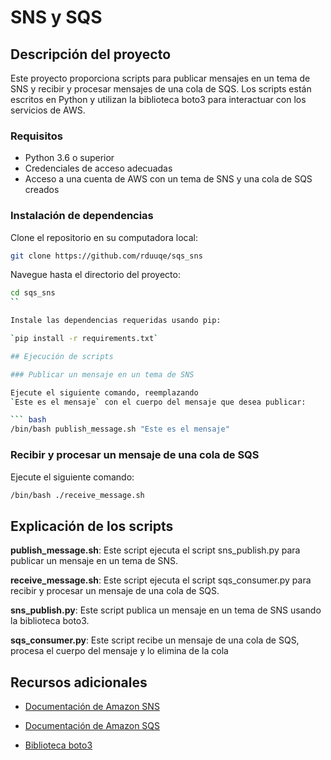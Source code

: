 # SNS y SQS
## Descripción del proyecto

Este proyecto proporciona scripts para publicar mensajes en un tema de SNS y 
recibir y procesar mensajes de una cola de SQS. Los scripts están escritos en Python y
utilizan la biblioteca boto3 para interactuar con los servicios de AWS.

### Requisitos

- Python 3.6 o superior
- Credenciales de acceso adecuadas 
- Acceso a una cuenta de AWS con un tema de SNS y una cola de SQS creados

### Instalación de dependencias
Clone el repositorio en su computadora local:

``` bash
git clone https://github.com/rduuqe/sqs_sns
```

Navegue hasta el directorio del proyecto:

``` bash
cd sqs_sns
``

Instale las dependencias requeridas usando pip:

`pip install -r requirements.txt`

## Ejecución de scripts

### Publicar un mensaje en un tema de SNS

Ejecute el siguiente comando, reemplazando 
`Este es el mensaje` con el cuerpo del mensaje que desea publicar:

``` bash
/bin/bash publish_message.sh "Este es el mensaje"
```

### Recibir y procesar un mensaje de una cola de SQS

Ejecute el siguiente comando:

``` bash
/bin/bash ./receive_message.sh
```

## Explicación de los scripts

**publish_message.sh**: Este script ejecuta el script sns_publish.py para publicar un mensaje en un tema de SNS.

**receive_message.sh**: Este script ejecuta el script sqs_consumer.py para recibir y procesar un mensaje de una cola de SQS.

**sns_publish.py**: Este script publica un mensaje en un tema de SNS usando la biblioteca boto3.

**sqs_consumer.py**: Este script recibe un mensaje de una cola de SQS, procesa el cuerpo del mensaje y lo elimina de la cola

## Recursos adicionales

* [Documentación de Amazon SNS](https://docs.aws.amazon.com/sns/latest/dg/welcome.html)

* [Documentación de Amazon SQS](https://docs.aws.amazon.com/AWSSimpleQueueService/latest/SQSDeveloperGuide/welcome.html)
    
* [Biblioteca boto3](https://aws.amazon.com/es/sdk-for-python/)

